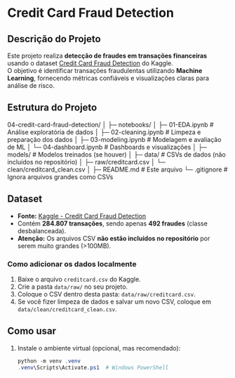# Credit Card Fraud Detection

## Descrição do Projeto
Este projeto realiza **detecção de fraudes em transações financeiras** usando o dataset [Credit Card Fraud Detection](https://www.kaggle.com/datasets/mlg-ulb/creditcardfraud) do Kaggle.  
O objetivo é identificar transações fraudulentas utilizando **Machine Learning**, fornecendo métricas confiáveis e visualizações claras para análise de risco.

## Estrutura do Projeto

04-credit-card-fraud-detection/
│
├─ notebooks/
│ ├─ 01-EDA.ipynb # Análise exploratória de dados
│ ├─ 02-cleaning.ipynb # Limpeza e preparação dos dados
│ ├─ 03-modeling.ipynb # Modelagem e avaliação de ML
│ └─ 04-dashboard.ipynb # Dashboards e visualizações
│
├─ models/ # Modelos treinados (se houver)
│
├─ data/ # CSVs de dados (não incluídos no repositório)
│ ├─ raw/creditcard.csv
│ └─ clean/creditcard_clean.csv
│
├─ README.md # Este arquivo
└─ .gitignore # Ignora arquivos grandes como CSVs


## Dataset
- **Fonte:** [Kaggle - Credit Card Fraud Detection](https://www.kaggle.com/datasets/mlg-ulb/creditcardfraud)  
- Contém **284.807 transações**, sendo apenas **492 fraudes** (classe desbalanceada).  
- **Atenção:** Os arquivos CSV **não estão incluídos no repositório** por serem muito grandes (>100MB).  

### Como adicionar os dados localmente
1. Baixe o arquivo `creditcard.csv` do Kaggle.  
2. Crie a pasta `data/raw/` no seu projeto.  
3. Coloque o CSV dentro desta pasta: `data/raw/creditcard.csv`.  
4. Se você fizer limpeza de dados e salvar um novo CSV, coloque em `data/clean/creditcard_clean.csv`.

## Como usar
1. Instale o ambiente virtual (opcional, mas recomendado):
   ```powershell
   python -m venv .venv
   .venv\Scripts\Activate.ps1  # Windows PowerShell


